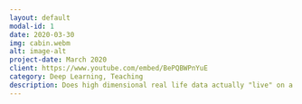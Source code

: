 ```yaml
---
layout: default
modal-id: 1
date: 2020-03-30
img: cabin.webm
alt: image-alt
project-date: March 2020
client: https://www.youtube.com/embed/BePQBWPnYuE
category: Deep Learning, Teaching
description: Does high dimensional real life data actually "live" on a low dimensional manifold? For example, A point on a sphere can be represented in 3D co-ordinates, but also in 2D co-ordinates (longitude and lattitude)
---
```








